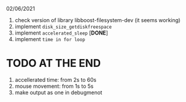 
02/06/2021

1. check version of library libboost-filesystem-dev (it seems working)
2. implement `disk_size_getdiskfreespace`
3. implement `accelerated_sleep` [**DONE**]
4. implement `time in for loop`


# TODO AT THE END
1. accellerated time: from 2s to 60s
2. mouse movement: from 1s to 5s
3. make output as one in debugmenot


